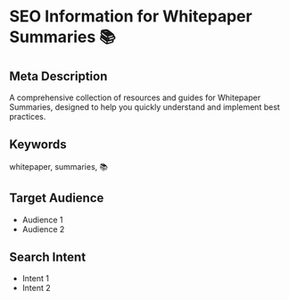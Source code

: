 # SEO Information for Whitepaper Summaries 📚

## Meta Description
A comprehensive collection of resources and guides for Whitepaper Summaries, designed to help you quickly understand and implement best practices.

## Keywords
whitepaper, summaries, 📚

## Target Audience
- Audience 1
- Audience 2

## Search Intent
- Intent 1
- Intent 2
